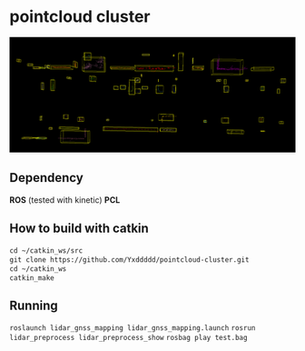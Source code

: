 # pointcloud cluster
![image](https://github.com/Yxddddd/pointcloud-cluster/blob/master/imgs/result.PNG)
 
## Dependency  
**ROS** (tested with kinetic)
**PCL**

## How to build with catkin    
```
cd ~/catkin_ws/src  
git clone https://github.com/Yxddddd/pointcloud-cluster.git
cd ~/catkin_ws  
catkin_make 
```
## Running
`roslaunch lidar_gnss_mapping lidar_gnss_mapping.launch` 
`rosrun lidar_preprocess lidar_preprocess_show`
`rosbag play test.bag`